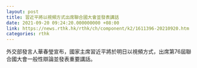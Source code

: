 ```yaml
---
layout: post
title: 習近平將以視頻方式出席聯合國大會並發表講話
date: 2021-09-20 09:24:20.000000000 +08:00
link: https://news.rthk.hk/rthk/ch/component/k2/1611396-20210920.htm
categories: rthk
---
```


外交部發言人華春瑩宣布，國家主席習近平將於明日以視頻方式，出席第76屆聯合國大會一般性辯論並發表重要講話。
